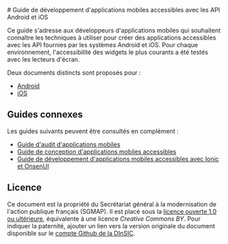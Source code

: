 # Guide de développement d'applications mobiles accessibles avec les API Android et iOS

Ce guide s'adresse aux développeurs d'applications mobiles qui souhaitent
connaître les techniques à utiliser pour créer des applications accessibles
avec les API fournies par les systèmes Android et iOS. Pour chaque
environnement, l'accessibilité des <span lang="en">widgets</span>
le plus courants a été testés avec les lecteurs d'écran.

Deux documents distincts sont proposés pour&nbsp;:

* [Android](./android.md)
* [iOS](./ios.md)

## Guides connexes

Les guides suivants peuvent être consultés en complément&nbsp;:

* [Guide d'audit d'applications mobiles](https://github.com/DISIC/guide-mobile_app_audit)
* [Guide de conception d'applications mobiles accessibles](https://github.com/DISIC/guide-mobile_app_conception)
* [Guide de développement d'applications mobiles accessibles avec Ionic et OnsenUI](https://github.com/DISIC/guide-mobile_app_dev_hybride)

## Licence
Ce document est la propriété du Secrétariat général à la modernisation de l'action publique français (SGMAP). Il est placé sous la [licence ouverte 1.0 ou ultérieure](http://wiki.data.gouv.fr/wiki/Licence_Ouverte_/_Open_Licence), équivalente à une licence <i lang="en">Creative Commons BY</i>. Pour indiquer la paternité, ajouter un lien vers la version originale du document disponible sur le [compte <span lang="en">Github</span> de la DInSIC](https://github.com/DISIC).

